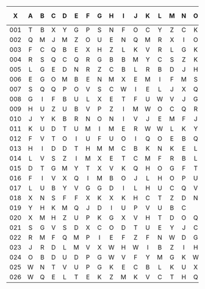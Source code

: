|X|A|B|C|D|E|F|G|H|I|J|K|L|M|N|O|P|Q|R|S|T|U|V|W|X|Y|Z|--
--|:-------:|:-------:|:-------:|:-------:|:-------:|:-------:|:-------:|:-------:|:-------:|:-------:|:-------:|:-------:|:-------:|:-------:|:-------:|:-------:|:-------:|:-------:|:-------:|:-------:|:-------:|:-------:|:-------:|:-------:|:-------:|:-------:|:-------:|
|001|T|B|X|Y|G|P|S|N|F|O|C|Y|Z|C|K|V|D|D|J|C|
|002|Q|M|J|M|Z|O|U|E|N|Q|M|R|X|I|O|P|W|M|U|O|E|O|
|003|F|C|Q|B|E|X|H|Z|L|K|V|R|L|G|K|Q|U|N|
|004|R|S|Q|C|Q|R|G|B|B|M|Y|C|S|Z|K|E|X|N|T|D|
|005|L|G|E|D|N|R|Z|C|B|L|R|B|D|J|H|U|S|N|
|006|E|G|O|M|B|E|N|M|X|E|M|I|F|M|S|P|N|D|Y|
|007|S|Q|Q|P|O|V|S|C|W|I|E|L|J|X|Q|M|K|F|S|K|F|H|
|008|G|I|F|B|U|L|X|E|T|F|U|W|V|J|G|D|M|V|Q|C|
|009|H|U|Z|U|B|V|P|Z|I|M|W|O|C|Q|R|V|R|T|Q|K|V|T|
|010|J|Y|K|B|R|N|O|N|I|V|J|E|M|F|J|V|Z|M|
|011|K|U|D|T|U|M|I|M|E|R|W|W|L|K|Y|X|U|R|R|T|
|012|F|V|T|O|I|U|F|U|O|I|Q|O|E|B|Q|G|C|G|R|
|013|H|I|D|D|T|H|M|M|C|B|K|N|K|E|L|G|X|B|K|
|014|L|V|S|Z|I|M|X|E|T|C|M|F|R|B|L|S|Z|G|T|Y|E|T|M|
|015|D|T|G|M|Y|T|X|V|K|Q|H|O|G|F|T|K|C|Q|Q|J|
|016|F|I|V|X|Q|I|M|B|O|J|L|H|O|P|U|E|J|J|Y|R|
|017|L|U|B|Y|V|G|G|D|I|L|H|U|C|Q|V|C|M|B|F|
|018|X|N|S|F|F|X|K|X|K|H|C|T|Z|D|N|N|M|Q|
|019|Y|H|K|M|Q|J|D|I|U|P|V|U|B|C|
|020|X|M|H|Z|U|P|K|G|X|V|H|T|D|O|Q|H|G|
|021|S|G|V|S|D|X|C|O|D|T|U|E|Y|J|C|J|T|V|R|V|V|
|022|R|M|F|Q|M|P|I|E|F|Z|F|N|W|D|G|C|M|
|023|J|R|D|L|M|V|X|W|H|W|I|B|Z|I|H|L|
|024|O|B|D|U|D|P|G|W|V|F|Y|M|G|K|W|R|U|V|X|E|X|
|025|W|N|T|V|U|P|G|K|E|C|B|L|K|U|X|
|026|W|Q|E|L|T|E|K|Z|M|K|V|C|T|H|Q|E|T|U|